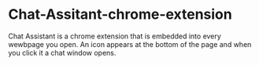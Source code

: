 # Chat-Assitant-chrome-extension

Chat Assistant is a chrome extension that is embedded into every wewbpage you open.
An icon appears at the bottom of the page and when you click it a chat window opens.

